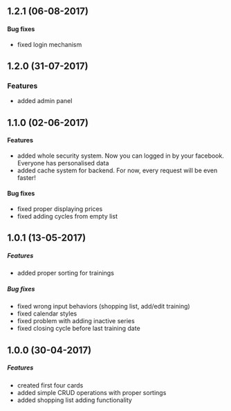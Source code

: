 ## 1.2.1 (06-08-2017)

#### Bug fixes
- fixed login mechanism


## 1.2.0 (31-07-2017)

### Features
- added admin panel


## 1.1.0 (02-06-2017)

#### Features
- added whole security system. Now you can logged in by your facebook. Everyone has personalised data
- added cache system for backend. For now, every request will be even faster!

#### Bug fixes
- fixed proper displaying prices
- fixed adding cycles from empty list


## 1.0.1 (13-05-2017)

##### Features
- added proper sorting for trainings

##### Bug fixes
- fixed wrong input behaviors (shopping list, add/edit training)
- fixed calendar styles
- fixed problem with adding inactive series
- fixed closing cycle before last training date


## 1.0.0 (30-04-2017)

##### Features
- created first four cards
- added simple CRUD operations with proper sortings
- added shopping list adding functionality